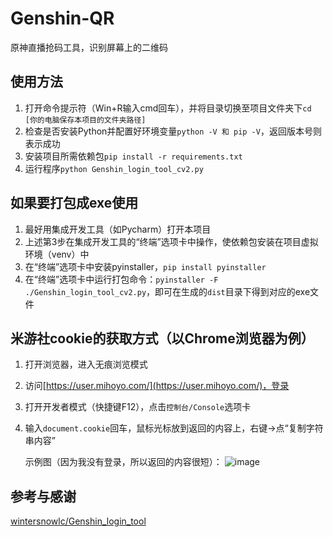 # Genshin-QR
原神直播抢码工具，识别屏幕上的二维码

## 使用方法
1. 打开命令提示符（Win+R输入cmd回车），并将目录切换至项目文件夹下`cd [你的电脑保存本项目的文件夹路径]`
2. 检查是否安装Python并配置好环境变量`python -V 和 pip -V`，返回版本号则表示成功
3. 安装项目所需依赖包`pip install -r requirements.txt`
4. 运行程序`python Genshin_login_tool_cv2.py`

## 如果要打包成exe使用
1. 最好用集成开发工具（如Pycharm）打开本项目
2. 上述第3步在集成开发工具的“终端”选项卡中操作，使依赖包安装在项目虚拟环境（venv）中
3. 在“终端”选项卡中安装pyinstaller，`pip install pyinstaller`
4. 在“终端”选项卡中运行打包命令：`pyinstaller -F ./Genshin_login_tool_cv2.py`，即可在生成的`dist`目录下得到对应的exe文件

## 米游社cookie的获取方式（以Chrome浏览器为例）
1. 打开浏览器，进入无痕浏览模式
2. 访问[https://user.mihoyo.com/](https://user.mihoyo.com/)，登录
3. 打开开发者模式（快捷键F12），点击`控制台/Console`选项卡
4. 输入`document.cookie`回车，鼠标光标放到返回的内容上，右键->点“复制字符串内容”

   示例图（因为我没有登录，所以返回的内容很短）：
   ![image](https://github.com/Mr-Deng67/Genshin-QR/assets/52495231/9f7479e2-0c6d-4ac1-81c0-f42db187fdb0)

## 参考与感谢
[wintersnowlc/Genshin_login_tool](https://github.com/wintersnowlc/Genshin_login_tool)
